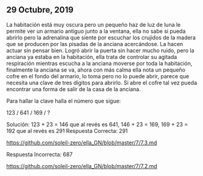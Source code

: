 ## 29 Octubre, 2019

La habitación está muy oscura pero un pequeño haz de luz de luna le permite ver un armario antiguo junto a la ventana, ella no sabe si pueda abrirlo pero la adrenalina que siente por escuchar los crujidos de la madera que se producen por las pisadas de la anciana acercándose. La hacen actuar sin pensar bien. Logró abrir la puerta sin hacer mucho ruido, pero la anciana ya estaba en la habitación, ella trata de controlar su agitada respiración mientras escucha a la anciana moverse por toda la habitación, finalmente la anciana se va, ahora con más calma ella nota un pequeño cofre en el fondo del armario, lo toma pero no lo puede abrir, parece que necesita una clave de tres dígitos para abrirlo. Si abre el cofre tal vez pueda encontrar una forma de salir de la casa de la anciana.

Para hallar la clave halla el número que sigue:

123 / 641 / 169 / ?

Solución: 123 + 23 = 146 que al revés es 641, 146 + 23 = 169, 169 + 23 = 192 que al revés es 291
Respuesta Correcta: 291 

https://github.com/soleil-zero/ella_GN/blob/master/7/7.3.md

Respuesta Incorrecta: 687

https://github.com/soleil-zero/ella_GN/blob/master/7/7.2.md
